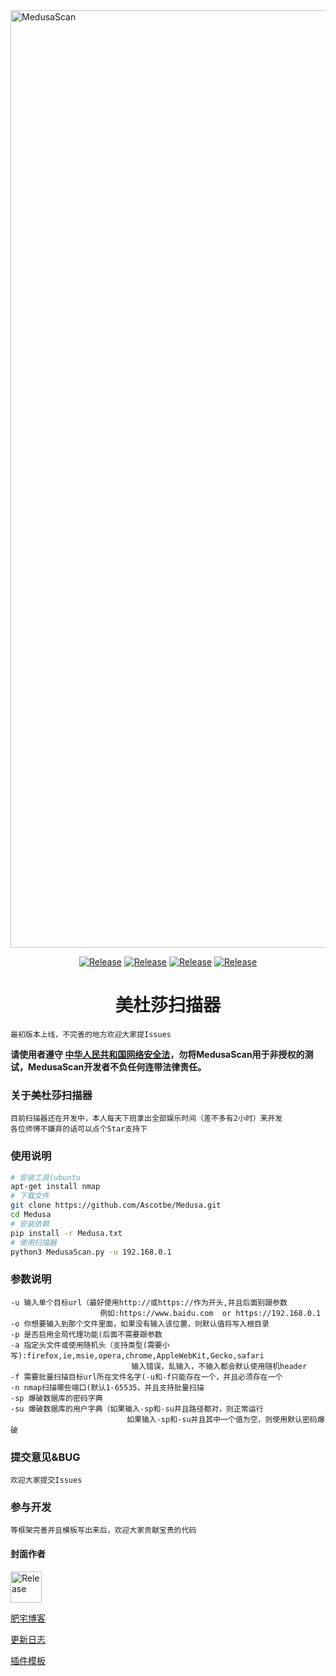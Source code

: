 <img src="https://github.com/Ascotbe/Medusa/blob/master/MedusaScan.png?raw=true" width="1500" alt="MedusaScan" /> 
 <p align="center">
    <a href="https://github.com/Ascotbe/Medusa"><img alt="Release" src="https://img.shields.io/badge/Ascotbe-Medusa%20Scan-green"></a>
    <a href="https://github.com/Ascotbe/Medusa"><img alt="Release" src="https://img.shields.io/badge/python-3.6-blueviolet"></a>
    <a href="https://github.com/Ascotbe/Medusa"><img alt="Release" src="https://img.shields.io/badge/Version-0.18-red"></a>
    <a href="https://github.com/Ascotbe/Medusa"><img alt="Release" src="https://img.shields.io/badge/LICENSE-GPL-ff69b4"></a>
 </p>

<h1 align="center" >美杜莎扫描器</h1>


    最初版本上线，不完善的地方欢迎大家提Issues

**请使用者遵守 [中华人民共和国网络安全法](http://www.cac.gov.cn/2016-11/07/c_1119867116.htm)，勿将MedusaScan用于非授权的测试，MedusaScan开发者不负任何连带法律责任。**

### 关于美杜莎扫描器
	目前扫描器还在开发中，本人每天下班拿出全部娱乐时间（差不多有2小时）来开发
	各位师傅不嫌弃的话可以点个Star支持下
	
### 使用说明

```bash
# 安装工具(ubuntu
apt-get install nmap
# 下载文件
git clone https://github.com/Ascotbe/Medusa.git
cd Medusa
# 安装依赖
pip install -r Medusa.txt
# 使用扫描器
python3 MedusaScan.py -u 192.168.0.1
```
### 参数说明
    -u 输入单个目标url（最好使用http://或https://作为开头,并且后面别跟参数
                        例如:https://www.baidu.com  or https://192.168.0.1
    -o 你想要输入到那个文件里面，如果没有输入该位置，则默认值将写入根目录
    -p 是否启用全局代理功能(后面不需要跟参数
    -a 指定头文件或使用随机头（支持类型(需要小写):firefox,ie,msie,opera,chrome,AppleWebKit,Gecko,safari
                               输入错误，乱输入，不输入都会默认使用随机header
    -f 需要批量扫描目标url所在文件名字(-u和-f只能存在一个，并且必须存在一个
    -n nmap扫描哪些端口(默认1-65535，并且支持批量扫描
    -sp 爆破数据库的密码字典
    -su 爆破数据库的用户字典（如果输入-sp和-su并且路径都对，则正常运行
                              如果输入-sp和-su并且其中一个值为空，则使用默认密码爆破

							  
### 提交意见&BUG
    欢迎大家提交Issues

### 参与开发
    等框架完善并且模板写出来后，欢迎大家贡献宝贵的代码

#### 封面作者
<a href="https://github.com/czkm"><img alt="Release" src="https://avatars2.githubusercontent.com/u/36911813?s=460&v=4"  width="50"></a>

[肥宅博客](https://ascotbe.github.io)   


[更新日志](/UpDataLog/log.md)

[插件模板]()
